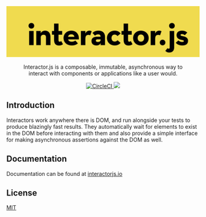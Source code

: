 <p align="center">
  <a href="https://interactorjs.io">
    <img alt="interactor.js" width="600px" src="https://raw.githubusercontent.com/wwilsman/interactor.js/master/logo.svg?sanitize=true"/>
  </a>
</p>

<p align="center">
    Interactor.js is a composable, immutable, asynchronous way to <br/>
    interact with components or applications like a user would.
</p>

<p align="center">
  <a href="https://circleci.com/gh/wwilsman/interactor.js/tree/master">
    <img alt="CircleCI" src="https://circleci.com/gh/wwilsman/interactor.js/tree/master.svg?style=svg"/>
  </a>
  <a href="https://codecov.io/gh/wwilsman/interactor.js">
    <img src="https://codecov.io/gh/wwilsman/interactor.js/branch/master/graph/badge.svg" />
  </a>
</p>

## Introduction

Interactors work anywhere there is DOM, and run alongside your tests to produce blazingly fast results. They automatically wait for elements to exist in the DOM before interacting with them and also provide a simple interface for making asynchronous assertions against the DOM as well.

## Documentation

Documentation can be found at [interactorjs.io](https://interactorjs.io)

## License

[MIT](https://github.com/wwilsman/interactor.js/blob/master/LICENSE)
